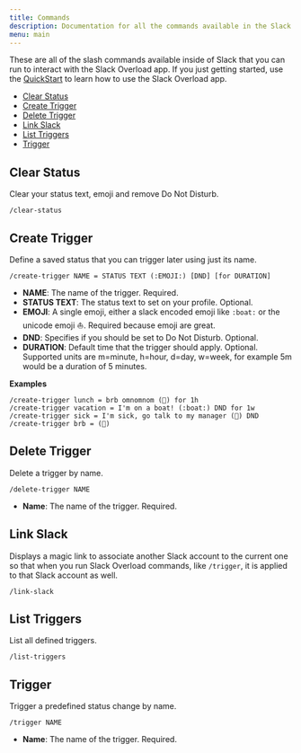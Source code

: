 ```yaml
---
title: Commands
description: Documentation for all the commands available in the Slack Overload app
menu: main
---
```


These are all of the slash commands available inside of Slack that you can run
to interact with the Slack Overload app. If you just getting started, use the
[QuickStart](/quickstart/) to learn how to use the Slack Overload app.

* [Clear Status](#clear-status)
* [Create Trigger](#create-trigger)
* [Delete Trigger](#delete-trigger)
* [Link Slack](#link-slack)
* [List Triggers](#list-triggers)
* [Trigger](#trigger)

## Clear Status

Clear your status text, emoji and remove Do Not Disturb.

```
/clear-status
```

## Create Trigger

Define a saved status that you can trigger later using just its name.

```
/create-trigger NAME = STATUS TEXT (:EMOJI:) [DND] [for DURATION]
```

* **NAME**: The name of the trigger. Required.
* **STATUS TEXT**: The status text to set on your profile. Optional.
* **EMOJI**: A single emoji, either a slack encoded emoji like `:boat:` or the
  unicode emoji ⛵️. Required because emoji are great.
* **DND**: Specifies if you should be set to Do Not Disturb. Optional.
* **DURATION**: Default time that the trigger should apply. Optional. Supported
  units are m=minute, h=hour, d=day, w=week, for example 5m would be a duration
  of 5 minutes.

**Examples**
```
/create-trigger lunch = brb omnomnom (🌯) for 1h
/create-trigger vacation = I'm on a boat! (:boat:) DND for 1w
/create-trigger sick = I'm sick, go talk to my manager (🤒) DND
/create-trigger brb = (🚽)
```

## Delete Trigger

Delete a trigger by name.

```
/delete-trigger NAME
```

* **Name**: The name of the trigger. Required.

## Link Slack

Displays a magic link to associate another Slack account to the current one so
that when you run Slack Overload commands, like `/trigger`, it is applied to
that Slack account as well.

```
/link-slack
```

## List Triggers

List all defined triggers.

```
/list-triggers
```

## Trigger

Trigger a predefined status change by name.

```
/trigger NAME
```

* **Name**: The name of the trigger. Required.